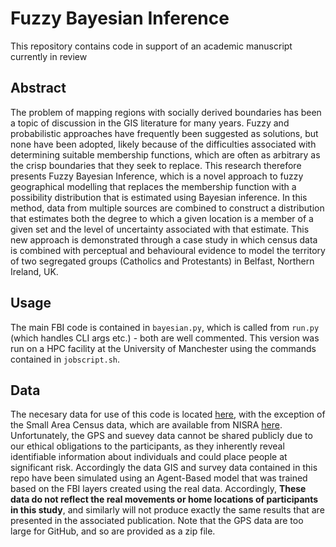 # Fuzzy Bayesian Inference
This repository contains code in support of an academic manuscript currently in review

## Abstract
The problem of mapping regions with socially derived boundaries has been a topic of discussion in the GIS literature for many years. Fuzzy and probabilistic approaches have frequently been suggested as solutions, but none have been adopted, likely because of the difficulties associated with determining suitable membership functions, which are often as arbitrary as the crisp boundaries that they seek to replace. This research therefore presents Fuzzy Bayesian Inference, which is a novel approach to fuzzy geographical modelling that replaces the membership function with a possibility distribution that is estimated using Bayesian inference. In this method, data from multiple sources are combined to construct a distribution that estimates both the degree to which a given location is a member of a given set and the level of uncertainty associated with that estimate. This new approach is demonstrated through a case study in which census data is combined with perceptual and behavioural evidence to model the territory of two segregated groups (Catholics and Protestants) in Belfast, Northern Ireland, UK. 

## Usage
The main FBI code is contained in `bayesian.py`, which is called from `run.py` (which handles CLI args etc.) - both are well commented. This version was run on a HPC facility at the University of Manchester using the commands contained in `jobscript.sh`.

## Data
The necesary data for use of this code is located [here](/data), with the exception of the Small Area Census data, which are available from NISRA [here](https://www.nisra.gov.uk/support/geography/northern-ireland-small-areas). Unfortunately, the GPS and suevey data cannot be shared publicly due to our ethical obligations to the participants, as they inherently reveal identifiable information about individuals and could place people at significant risk. Accordingly the data GIS and survey data contained in this repo have been simulated using an Agent-Based model that was trained based on the FBI layers created using the real data. Accordingly, **These data do not reflect the real movements or home locations of participants in this study**, and similarly will not produce exactly the same results that are presented in the associated publication. Note that the GPS data are too large for GitHub, and so are provided as a zip file.
